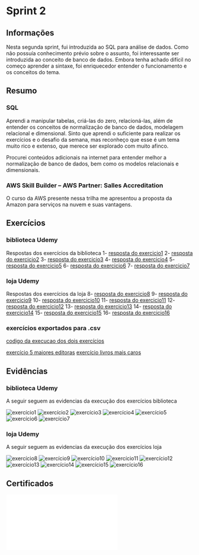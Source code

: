 # Sprint 2

## Informações

Nesta segunda sprint, fui introduzida ao SQL para análise de dados. Como não possuía conhecimento prévio sobre o assunto, foi interessante ser introduzida ao conceito de banco de dados. Embora tenha achado difícil no começo aprender a sintaxe, foi enriquecedor entender o funcionamento e os conceitos do tema.

## Resumo

### SQL

Aprendi a manipular tabelas, criá-las do zero, relacioná-las, além de entender os conceitos de normalização de banco de dados, modelagem relacional e dimensional. Sinto que aprendi o suficiente para realizar os exercícios e o desafio da semana, mas reconheço que esse é um tema muito rico e extenso, que merece ser explorado com muito afinco.

Procurei conteúdos adicionais na internet para entender melhor a normalização de banco de dados, bem como os modelos relacionais e dimensionais.

### AWS Skill Builder – AWS Partner: Salles Accreditation

O curso da AWS presente nessa trilha me apresentou a proposta da Amazon para serviços na nuvem e suas vantagens.

## Exercícios
### biblioteca Udemy
Respostas dos exercícios da biblioteca
1- [resposta do exercicio1](../Sprint2/Exercicios/biblioteca/sql/exercicio1.sql)
2- [resposta do exercicio2](../Sprint2/Exercicios/biblioteca/sql/exercicio2.sql)
3- [resposta do exercicio3](../Sprint2/Exercicios/biblioteca/sql/exercicio3.sql)
4- [resposta do exercicio4](../Sprint2/Exercicios/biblioteca/sql/exercicio4.sql)
5- [resposta do exercicio5](../Sprint2/Exercicios/biblioteca/sql/exercicio5.sql)
6- [resposta do exercicio6](../Sprint2/Exercicios/biblioteca/sql/exercicio6.sql)
7- [resposta do exercicio7](../Sprint2/Exercicios/biblioteca/sql/exercicio7.sql)

### loja Udemy
Respostas dos exercícios da loja
8- [resposta do exercicio8](../Sprint2/Exercicios/loja/sql/exercicio08.sql)
9- [resposta do exercicio9](../Sprint2/Exercicios/loja/sql/exercicio09.sql)
10- [resposta do exercicio10](../Sprint2/Exercicios/loja/sql/exercicio10.sql)
11- [resposta do exercicio11](../Sprint2/Exercicios/loja/sql/exercicio11.sql)
12- [resposta do exercicio12](../Sprint2/Exercicios/loja/sql/exercicio12.sql)
13- [resposta do exercicio13](../Sprint2/Exercicios/loja/sql/exercicio13.sql)
14- [resposta do exercicio14](../Sprint2/Exercicios/loja/sql/exercicio14.sql)
15- [resposta do exercicio15](../Sprint2/Exercicios/loja/sql/exercicio15.sql)
16- [resposta do exercicio16](../Sprint2/Exercicios/loja/sql/exercicio16.sql)

### exercícios exportados para .csv

[codigo da execucao dos dois exercícios](../Sprint2/Exercicios/exercicios.csv/codigoexercicio.sql)

[exercício 5 maiores editoras](../Sprint2/Exercicios/exercicios.csv/5maioreseditoras.csv)
[exercício livros mais caros](../Sprint2/Exercicios/exercicios.csv/livrosmaiscaros.csv)

## Evidências
### biblioteca Udemy
A seguir seguem as evidencias da execução dos exercícios biblioteca

![exercício1](../Sprint2/Exercicios/biblioteca/evidencias/exercicio01.png)
![exercício2](../Sprint2/Exercicios/biblioteca/evidencias/exercicio02.png)
![exercício3](../Sprint2/Exercicios/biblioteca/evidencias/exercicio03.png)
![exercício4](../Sprint2/Exercicios/biblioteca/evidencias/exercicio04.png)
![exercício5](../Sprint2/Exercicios/biblioteca/evidencias/exercicio05.png)
![exercício6](../Sprint2/Exercicios/biblioteca/evidencias/exercicio06.png)
![exercício7](../Sprint2/Exercicios/biblioteca/evidencias/exercicio07.png)

### loja Udemy
A seguir seguem as evidencias da execução dos exercícios loja

![exercício8](../Sprint2/Exercicios/loja/evidencias/exercicio08.png)
![exercício9](../Sprint2/Exercicios/loja/evidencias/exercicio09.png)
![exercício10](../Sprint2/Exercicios/loja/evidencias/exercicio10.png)
![exercício11](../Sprint2/Exercicios/loja/evidencias/exercicio11.png)
![exercício12](../Sprint2/Exercicios/loja/evidencias/exercicio12.png)
![exercício13](../Sprint2/Exercicios/loja/evidencias/exercicio13.png)
![exercício14](../Sprint2/Exercicios/loja/evidencias/exercicio14.png)
![exercício15](../Sprint2/Exercicios/loja/evidencias/exercicio15.png)
![exercício16](../Sprint2/Exercicios/loja/evidencias/exercicio16.png)

## Certificados
![curso AWS](../Sprint2/Certificados/awssalesacreditacion.pdf)